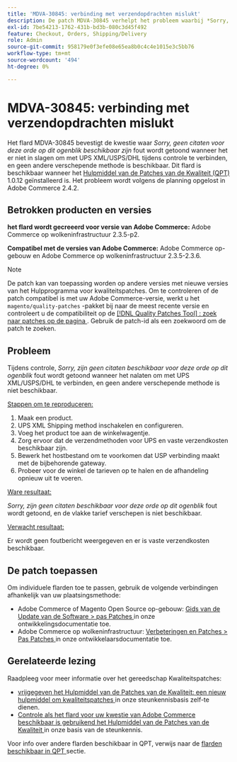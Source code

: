 ```yaml
---
title: 'MDVA-30845: verbinding met verzendopdrachten mislukt'
description: De patch MDVA-30845 verhelpt het probleem waarbij *Sorry, er zijn momenteel geen aanhalingstekens beschikbaar voor deze bestelling*-fout wordt weergegeven als er tijdens het uitchecken geen verbinding wordt gemaakt met UPS XML/USPS/DHL en er geen andere verzendmethode beschikbaar is. Deze patch is beschikbaar wanneer [Quality Patches Tool (QPT)] (/help/announcements/adobe-commerce-announcements/magento-quality-patches-released-new-tool-to-self-serve-quality-patches.md) 1.0.12 is geïnstalleerd. Het probleem wordt volgens de planning opgelost in Adobe Commerce 2.4.2.
exl-id: 7be54213-1762-431b-bd3b-080c3d45f492
feature: Checkout, Orders, Shipping/Delivery
role: Admin
source-git-commit: 958179e0f3efe08e65ea8b0c4c4e1015e3c5bb76
workflow-type: tm+mt
source-wordcount: '494'
ht-degree: 0%

---
```


# MDVA-30845: verbinding met verzendopdrachten mislukt

Het flard MDVA-30845 bevestigt de kwestie waar *Sorry, geen citaten voor deze orde op dit ogenblik beschikbaar zijn* fout wordt getoond wanneer het er niet in slagen om met UPS XML/USPS/DHL tijdens controle te verbinden, en geen andere verschepende methode is beschikbaar. Dit flard is beschikbaar wanneer het [ Hulpmiddel van de Patches van de Kwaliteit (QPT) ](/help/announcements/adobe-commerce-announcements/magento-quality-patches-released-new-tool-to-self-serve-quality-patches.md) 1.0.12 geïnstalleerd is. Het probleem wordt volgens de planning opgelost in Adobe Commerce 2.4.2.

## Betrokken producten en versies

**het flard wordt gecreeerd voor versie van Adobe Commerce:** Adobe Commerce op wolkeninfrastructuur 2.3.5-p2.

**Compatibel met de versies van Adobe Commerce:** Adobe Commerce op-gebouw en Adobe Commerce op wolkeninfrastructuur 2.3.5-2.3.6.

>[!NOTE]
>
>De patch kan van toepassing worden op andere versies met nieuwe versies van het Hulpprogramma voor kwaliteitspatches. Om te controleren of de patch compatibel is met uw Adobe Commerce-versie, werkt u het `magento/quality-patches` -pakket bij naar de meest recente versie en controleert u de compatibiliteit op de [[!DNL Quality Patches Tool] : zoek naar patches op de pagina ](https://devdocs.magento.com/quality-patches/tool.html#patch-grid) . Gebruik de patch-id als een zoekwoord om de patch te zoeken.

## Probleem

Tijdens controle, *Sorry, zijn geen citaten beschikbaar voor deze orde op dit ogenblik* fout wordt getoond wanneer het nalaten om met UPS XML/USPS/DHL te verbinden, en geen andere verschepende methode is niet beschikbaar.

<u> Stappen om te reproduceren:</u>

1. Maak een product.
1. UPS XML Shipping method inschakelen en configureren.
1. Voeg het product toe aan de winkelwagentje.
1. Zorg ervoor dat de verzendmethoden voor UPS en vaste verzendkosten beschikbaar zijn.
1. Bewerk het hostbestand om te voorkomen dat USP verbinding maakt met de bijbehorende gateway.
1. Probeer voor de winkel de tarieven op te halen en de afhandeling opnieuw uit te voeren.

<u> Ware resultaat:</u>

*Sorry, zijn geen citaten beschikbaar voor deze orde op dit ogenblik* fout wordt getoond, en de vlakke tarief verschepen is niet beschikbaar.

<u> Verwacht resultaat:</u>

Er wordt geen foutbericht weergegeven en er is vaste verzendkosten beschikbaar.

## De patch toepassen

Om individuele flarden toe te passen, gebruik de volgende verbindingen afhankelijk van uw plaatsingsmethode:

* Adobe Commerce of Magento Open Source op-gebouw: [ Gids van de Update van de Software > pas Patches ](https://devdocs.magento.com/guides/v2.4/comp-mgr/patching/mqp.html) in onze ontwikkelingsdocumentatie toe.
* Adobe Commerce op wolkeninfrastructuur: [ Verbeteringen en Patches > Pas Patches ](https://devdocs.magento.com/cloud/project/project-patch.html) in onze ontwikkelaarsdocumentatie toe.


## Gerelateerde lezing

Raadpleeg voor meer informatie over het gereedschap Kwaliteitspatches:

* [ vrijgegeven het Hulpmiddel van de Patches van de Kwaliteit: een nieuw hulpmiddel om kwaliteitspatches ](/help/announcements/adobe-commerce-announcements/magento-quality-patches-released-new-tool-to-self-serve-quality-patches.md) in onze steunkennisbasis zelf-te dienen.
* [ Controle als het flard voor uw kwestie van Adobe Commerce beschikbaar is gebruikend het Hulpmiddel van de Patches van de Kwaliteit ](/help/support-tools/patches-available-in-qpt-tool/check-patch-for-magento-issue-with-magento-quality-patches.md) in onze basis van de steunkennis.

Voor info over andere flarden beschikbaar in QPT, verwijs naar de [ flarden beschikbaar in QPT ](https://support.magento.com/hc/en-us/sections/360010506631-Patches-available-in-MQP-tool-) sectie.
